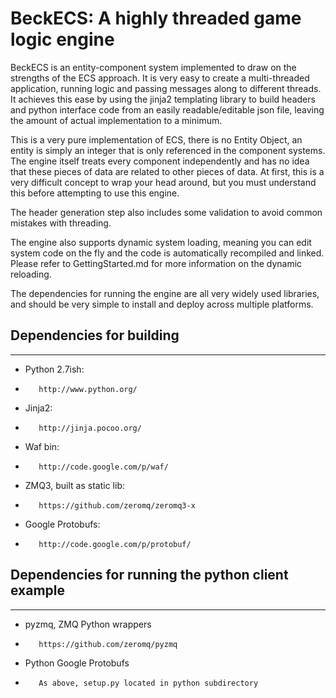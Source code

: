 # BeckECS: A highly threaded game logic engine

BeckECS is an entity-component system implemented to draw on the strengths of the ECS approach. It is very easy to create a multi-threaded application, running logic and passing messages along to different threads. It achieves this ease by using the jinja2 templating library to build headers and python interface code from an easily readable/editable json file, leaving the amount of actual implementation to a minimum.

This is a very pure implementation of ECS, there is no Entity Object, an entity is simply an integer that is only referenced in the component systems. The engine itself treats every component independently and has no idea that these pieces of data are related to other pieces of data. At first, this is a very difficult concept to wrap your head around, but you must understand this before attempting to use this engine.

The header generation step also includes some validation to avoid common mistakes with threading. 

The engine also supports dynamic system loading, meaning you can edit system code on the fly and the code is automatically recompiled and linked. Please refer to GettingStarted.md for more information on the dynamic reloading.


The dependencies for running the engine are all very widely used libraries, and should be very simple to install and deploy across multiple platforms.

## Dependencies for building
--------------------

*    Python 2.7ish:
*        http://www.python.org/
*    Jinja2:
*        http://jinja.pocoo.org/
*    Waf bin:
*        http://code.google.com/p/waf/
*    ZMQ3, built as static lib:
*        https://github.com/zeromq/zeromq3-x
*    Google Protobufs:
*        http://code.google.com/p/protobuf/

## Dependencies for running the python client example
--------------------
*    pyzmq, ZMQ Python wrappers 
*        https://github.com/zeromq/pyzmq
*    Python Google Protobufs
*        As above, setup.py located in python subdirectory